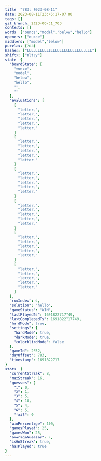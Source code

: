 ```yaml
---
title: "783: 2023-08-11"
date: 2023-08-11T23:45:17-07:00
tags: []
git_branch: 2023-08-11_783
contests: []
words: ["ounce","model","below","hello"]
openers: ["ounce"]
middlers: ["model","below"]
puzzles: [783]
hashes: ["LLLLLLLLLLLLLLLLLLLLLLLLLLLLLL"]
shifts: ["nltuy"]
state: {
  "boardState": [
    "ounce",
    "model",
    "below",
    "hello",
    "",
    ""
  ],
  "evaluations": [
    [
      "letter,",
      "letter,",
      "letter,",
      "letter,",
      "letter,"
    ],
    [
      "letter,",
      "letter,",
      "letter,",
      "letter,",
      "letter,"
    ],
    [
      "letter,",
      "letter,",
      "letter,",
      "letter,",
      "letter,"
    ],
    [
      "letter,",
      "letter,",
      "letter,",
      "letter,",
      "letter,"
    ],
    [
      "letter,",
      "letter,",
      "letter,",
      "letter,",
      "letter,"
    ],
    [
      "letter,",
      "letter,",
      "letter,",
      "letter,",
      "letter,"
    ]
  ],
  "rowIndex": 4,
  "solution": "hello",
  "gameStatus": "WIN",
  "lastPlayedTs": 1691822717749,
  "lastCompletedTs": 1691822717749,
  "hardMode": true,
  "settings": {
    "hardMode": true,
    "darkMode": true,
    "colorblindMode": false
  },
  "gameId": 2252,
  "dayOffset": 783,
  "timestamp": 1691822717
}
stats: {
  "currentStreak": 8,
  "maxStreak": 16,
  "guesses": {
    "1": 0,
    "2": 1,
    "3": 5,
    "4": 10,
    "5": 4,
    "6": 5,
    "fail": 0
  },
  "winPercentage": 100,
  "gamesPlayed": 25,
  "gamesWon": 25,
  "averageGuesses": 4,
  "isOnStreak": true,
  "hasPlayed": true
}
---
```

<!-- more -->
